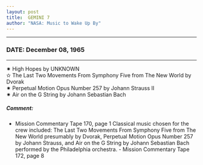 ```yaml
---
layout: post
title:  GEMINI 7
author: "NASA: Music to Wake Up By"
---
```


----
### DATE: December 08, 1965
----
✷ High Hopes by UNKNOWN  &nbsp;<br />✫ The Last Two Movements From Symphony Five from The New World by Dvorak  &nbsp;<br />✷ Perpetual Motion Opus Number 257 by Johann Strauss II  &nbsp;<br />✷ Air on the G String by Johann Sebastian Bach

##### Comment:
* Mission Commentary Tape 170, page 1
Classical music chosen for the crew included: The Last Two Movements From Symphony Five from The New World presumably by Dvorak, Perpetual Motion Opus Number 257  by Johann Strauss, and Air on the G String  by Johann Sebastian Bach performed by the Philadelphia orchestra. - Mission Commentary Tape 172, page 8

